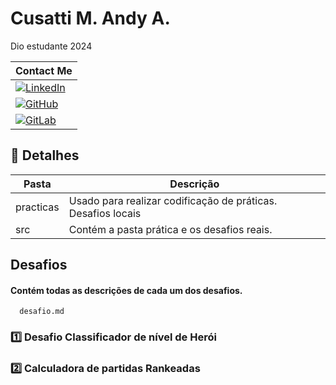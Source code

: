 # Cusatti M. Andy A.
Dio estudante 2024

|Contact Me|
|-|
|[![LinkedIn](https://img.shields.io/badge/Pre-LinkedIn-blue?logo=linkedin)](https://www.linkedin.com/in/andy-cusatti/)
|[![GitHub](https://img.shields.io/badge/CVN-GitHub-black?logo=github)](https://github.com/macuare/dio-lab-open-source)
|[![GitLab](https://img.shields.io/badge/CVN-GitLab-orange?logo=gitlab)](https://gitlab.com/macuare)|


## 🚀 Detalhes
|Pasta|Descrição|
|-|-|
|practicas|Usado para realizar codificação de práticas. Desafios locais|
|src|Contém a pasta prática e os desafios reais.|

## Desafios
#### Contém todas as descrições de cada um dos desafios.
```http
  desafio.md
```
### 1️⃣ Desafio Classificador de nível de Herói
### 2️⃣ Calculadora de partidas Rankeadas
